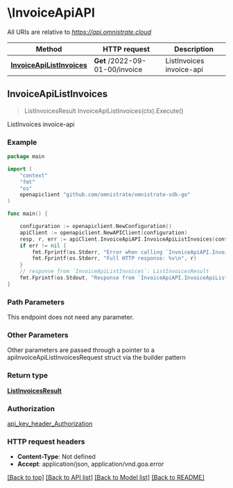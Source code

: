 # \InvoiceApiAPI

All URIs are relative to *https://api.omnistrate.cloud*

Method | HTTP request | Description
------------- | ------------- | -------------
[**InvoiceApiListInvoices**](InvoiceApiAPI.md#InvoiceApiListInvoices) | **Get** /2022-09-01-00/invoice | ListInvoices invoice-api



## InvoiceApiListInvoices

> ListInvoicesResult InvoiceApiListInvoices(ctx).Execute()

ListInvoices invoice-api

### Example

```go
package main

import (
	"context"
	"fmt"
	"os"
	openapiclient "github.com/omnistrate/omnistrate-sdk-go"
)

func main() {

	configuration := openapiclient.NewConfiguration()
	apiClient := openapiclient.NewAPIClient(configuration)
	resp, r, err := apiClient.InvoiceApiAPI.InvoiceApiListInvoices(context.Background()).Execute()
	if err != nil {
		fmt.Fprintf(os.Stderr, "Error when calling `InvoiceApiAPI.InvoiceApiListInvoices``: %v\n", err)
		fmt.Fprintf(os.Stderr, "Full HTTP response: %v\n", r)
	}
	// response from `InvoiceApiListInvoices`: ListInvoicesResult
	fmt.Fprintf(os.Stdout, "Response from `InvoiceApiAPI.InvoiceApiListInvoices`: %v\n", resp)
}
```

### Path Parameters

This endpoint does not need any parameter.

### Other Parameters

Other parameters are passed through a pointer to a apiInvoiceApiListInvoicesRequest struct via the builder pattern


### Return type

[**ListInvoicesResult**](ListInvoicesResult.md)

### Authorization

[api_key_header_Authorization](../README.md#api_key_header_Authorization)

### HTTP request headers

- **Content-Type**: Not defined
- **Accept**: application/json, application/vnd.goa.error

[[Back to top]](#) [[Back to API list]](../README.md#documentation-for-api-endpoints)
[[Back to Model list]](../README.md#documentation-for-models)
[[Back to README]](../README.md)

